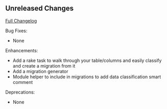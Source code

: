 ## Unreleased Changes

[Full Changelog](https://github.com/Hacker0x01/data_classification/compare/master)

Bug Fixes:

* None

Enhancements:

* Add a rake task to walk through your table/columns and easily classify and create a migration from it
* Add a migration generator
* Module helper to include in migrations to add data classification smart comment 

Deprecations:
* None
